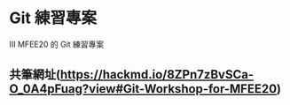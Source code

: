 # Git 練習專案

III MFEE20 的 Git 練習專案
## 共筆網址(https://hackmd.io/8ZPn7zBvSCa-O_0A4pFuag?view#Git-Workshop-for-MFEE20)
